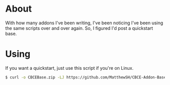 # About
With how many addons I've been writing, I've been noticing I've been using the same scripts over and over again. So, I figured I'd post a quickstart base.

# Using
If you want a quickstart, just use this script if you're on Linux.

```sh
$ curl -o CBCEBase.zip -LJ https://github.com/MatthewSH/CBCE-Addon-Base/archive/master.zip && unzip ./CBCEBase.zip && rm -rf ./CBCEBase.zip
```